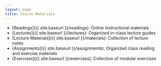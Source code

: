 ```yaml
---
layout: page
title: Course Materials
---
```


* [Readings]({{ site.baseurl }}/readings): Online instructional materials
* [Lectures]({{ site.baseurl }}/lectures): Organized in-class lecture guides
* [Lecture Materials]({{ site.baseurl }}/materials): Collection of lecture notes
* [Assignments]({{ site.baseurl }}/assignments): Organized class reading and exercise materials
* [Exercises]({{ site.baseurl }}/exercises): Collection of modular exercises


